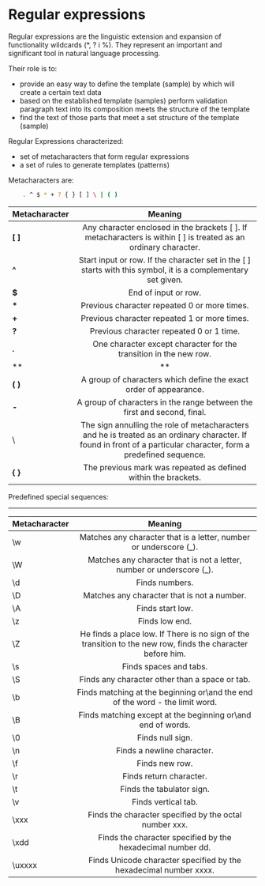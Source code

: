 Regular expressions
===================


Regular expressions are the linguistic extension and expansion of functionality wildcards (*, ? i %). They represent an important and significant tool in natural language processing.

Their role is to:
 - provide an easy way to define the template (sample) by which will create a certain text data
 - based on the established template (samples) perform validation paragraph text into its composition meets the structure of the template
 - find the text of those parts that meet a set structure of the template (sample)

Regular Expressions characterized:
 - set of metacharacters that form regular expressions
 - a set of rules to generate templates (patterns)




Metacharacters are:

```bash
    . ^ $ * + ? { } [ ] \ | ( )
```

| Metacharacter     | Meaning       |
|--------|:----------------------------------------------------------------------------------------------------------------------------------------------------------:|
| **[ ]**| Any character enclosed in the brackets [ ]. If metacharacters is within [ ] is treated as an ordinary character.|
| **^** | Start input or row. If the character set in the [ ] starts with this symbol, it is a complementary set given.|
| **$** | End of input or row.|
| **\*** | Previous character repeated 0 or more times.|
| **+** | Previous character repeated 1 or more times.|
| **?** | Previous character repeated 0 or 1 time. |
| **.** | One character except  character for the transition in the new row.|
| **|** | The choice between two regular expressions given by the left and right of the mark.|
| **( )** | A group of characters which define the exact order of appearance.|
| **-** | A group of characters in the range between the first and second, final.|
| \ | The sign annulling the role of metacharacters and he is treated as an ordinary character.  If found in front of a particular character, form a predefined sequence.|
| **{ }** | The previous mark was repeated as defined within the brackets.|




Predefined special sequences:
_____________________________

| Metacharacter | Meaning |
|-----|:----------------------------------------------------------------:|
| \w | Matches any character that is a letter, number or underscore (_).|
| \W  | Matches any character that is not a letter, number or underscore (_).|
| \d | Finds numbers.|
| \D | Matches any character that is not a number.|
| \A | Finds start low.|
| \z | Finds low end.|
| \Z | He finds a place low. If There is no sign of the transition to the new row, finds the character before him.|
| \s | Finds spaces and tabs.|
| \S |Finds any character other than a space or tab.|
| \b | Finds matching at the beginning or\and the end of the word - the limit word.|
| \B | Finds matching except at the beginning or\and end of words.|
| \0 | Finds null sign.|
| \n | Finds a newline character.|
| \f | Finds new row.|
| \r | Finds return character.|
| \t | Finds the tabulator sign.|
| \v | Finds vertical tab.|
| \xxx | Finds the character specified by the octal number xxx.|
| \xdd | Finds the character specified by the hexadecimal number dd.|
| \uxxxx | Finds Unicode character specified by the hexadecimal number xxxx.|
